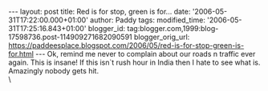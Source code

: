 \-\-- layout: post title: Red is for stop, green is for\... date:
\'2006-05-31T17:22:00.000+01:00\' author: Paddy tags: modified\_time:
\'2006-05-31T17:25:16.843+01:00\' blogger\_id:
tag:blogger.com,1999:blog-17598736.post-114909271682090591
blogger\_orig\_url:
https://paddeesplace.blogspot.com/2006/05/red-is-for-stop-green-is-for.html
\-\-- Ok, remind me never to complain about our roads n traffic ever
again. This is insane! If this isn\`t rush hour in India then I hate to
see what is. Amazingly nobody gets hit.\
\
